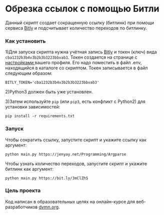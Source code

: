 # Обрезка ссылок с помощью Битли

Данный скрипт создает сокращенную ссылку (битлинк) при помощи сервиса [Bitly](https://bitly.com) и подсчитывает количество переходов по битлинку.

### Как установить

1)Для запуска скрипта нужна учётная запись [Bitly](https://bitly.com) и токен (ключ) вида ` cba1232b3b4v3b2b3b3223bbvab3 `. 
Токен создается на странице с [настройками ](https://app.bitly.com/settings/api/) вашего профиля.
Его надо поместить в файл .env, находящийся в каталоге со скриптом. Токен записывается в файл следующим образом:

```
BITLY_TOKEN='cba1232b3b4v3b2b3b3223bbvab3'
```

2)Python3 должен быть уже установлен. 

3)Затем используйте `pip` (или `pip3`, есть конфликт с Python2) для установки зависимостей:
```
pip install -r requirements.txt
```
### Запуск

Чтобы сократить ссылку, запустите скрипт и укажите ссылку как аргумент:

```
python main.py https://jenyay.net/Programming/Argparse
```

Чтобы узнать количество переходов, запустите скрипт и укажите битлинк как аргумент:

```
python main.py https://bit.ly/3mClZhS
```

### Цель проекта

Код написан в образовательных целях на онлайн-курсе для веб-разработчиков [dvmn.org](https://dvmn.org/).
